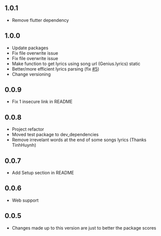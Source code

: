 ## 1.0.1

* Remove flutter dependency
## 1.0.0

* Update packages
* Fix file overwrite issue
* Fix file overwrite issue
* Make function to get lyrics using song url (Genius.lyrics) static
* Better/more efficient lyrics parsing (fix [#5](https://github.com/hbtalha/genius_lyrics/issues/5))
* Change versioning

## 0.0.9

* Fix 1 insecure link in README

## 0.0.8

* Project refactor
* Moved test package to dev_dependencies
* Remove irrevelant words at the end of some songs lyrics (Thanks TinhHuynh)

## 0.0.7

* Add Setup section in README

## 0.0.6

* Web support
## 0.0.5

* Changes made up to this version are just to better the package scores

